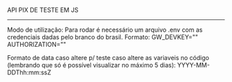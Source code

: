 API PIX DE TESTE EM JS
______________________

Modo de utilização:
Para rodar é necessário um arquivo .env com as credenciais dadas pelo branco do brasil.
Formato: 
GW_DEVKEY=""
AUTHORIZATION=""

Formato de data caso altere p/ teste caso altere as variaveis no código (lembrando que só é possível visualizar no máximo 5 dias): YYYY-MM-DDThh:mm:ssZ